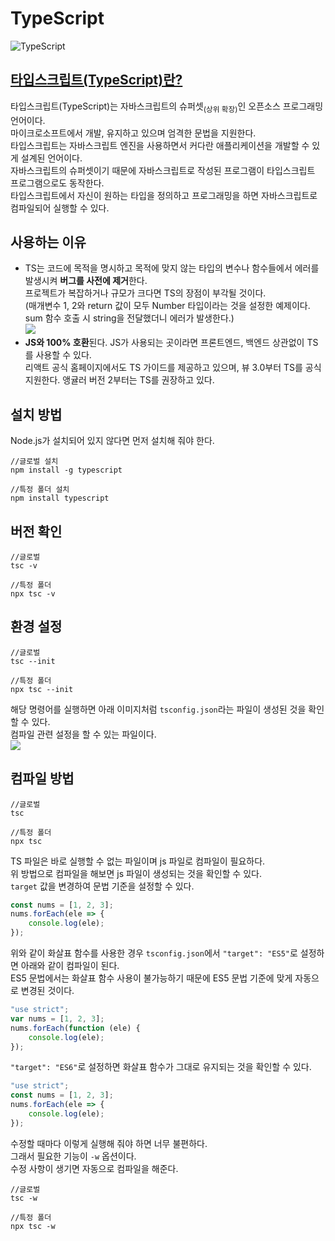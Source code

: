# **TypeScript**

![TypeScript](https://cdn.jsdelivr.net/gh/fe-jw/J-Web/posts/2022/1202/thumb.jpg)

## **[타입스크립트(TypeScript)란?](https://www.typescriptlang.org/)**
타입스크립트(TypeScript)는 자바스크립트의 슈퍼셋<sub class="type-1">(상위 확장)</sub>인 오픈소스 프로그래밍 언어이다.  
마이크로소프트에서 개발, 유지하고 있으며 엄격한 문법을 지원한다.  
타입스크립트는 자바스크립트 엔진을 사용하면서 커다란 애플리케이션을 개발할 수 있게 설계된 언어이다.  
자바스크립트의 슈퍼셋이기 때문에 자바스크립트로 작성된 프로그램이 타입스크립트 프로그램으로도 동작한다.  
타입스크립트에서 자신이 원하는 타입을 정의하고 프로그래밍을 하면 자바스크립트로 컴파일되어 실행할 수 있다.  

## **사용하는 이유**
* TS는 코드에 목적을 명시하고 목적에 맞지 않는 타입의 변수나 함수들에서 에러를 발생시켜 **버그를 사전에 제거**한다.  
프로젝트가 복잡하거나 규모가 크다면 TS의 장점이 부각될 것이다.  
(매개변수 1, 2와 return 값이 모두 Number 타입이라는 것을 설정한 예제이다. sum 함수 호출 시 string을 전달했더니 에러가 발생한다.)  
![](https://cdn.jsdelivr.net/gh/fe-jw/J-Web/posts/2022/1202/img_2.png)
* **JS와 100% 호환**된다. JS가 사용되는 곳이라면 프론트엔드, 백엔드 상관없이 TS를 사용할 수 있다.  
리액트 공식 홈페이지에서도 TS 가이드를 제공하고 있으며, 뷰 3.0부터 TS를 공식 지원한다. 앵귤러 버전 2부터는 TS를 권장하고 있다.

## **설치 방법**
Node.js가 설치되어 있지 않다면 먼저 설치해 줘야 한다.
```
//글로벌 설치
npm install -g typescript

//특정 폴더 설치
npm install typescript
```

## **버전 확인**
```
//글로벌
tsc -v

//특정 폴더
npx tsc -v
```

## **환경 설정**
```
//글로벌
tsc --init

//특정 폴더
npx tsc --init
```
해당 명령어를 실행하면 아래 이미지처럼 `tsconfig.json`라는 파일이 생성된 것을 확인할 수 있다.  
컴파일 관련 설정을 할 수 있는 파일이다.  
![](https://cdn.jsdelivr.net/gh/fe-jw/J-Web/posts/2022/1202/img_1.png)

## **컴파일 방법**
```
//글로벌
tsc

//특정 폴더
npx tsc
```
TS 파일은 바로 실행할 수 없는 파일이며 js 파일로 컴파일이 필요하다.  
위 방법으로 컴파일을 해보면 js 파일이 생성되는 것을 확인할 수 있다.  
`target` 값을 변경하여 문법 기준을 설정할 수 있다.
```ts
const nums = [1, 2, 3];
nums.forEach(ele => {
	console.log(ele);
});
```

위와 같이 화살표 함수를 사용한 경우 `tsconfig.json`에서 `"target": "ES5"`로 설정하면 아래와 같이 컴파일이 된다.  
ES5 문법에서는 화살표 함수 사용이 불가능하기 때문에 ES5 문법 기준에 맞게 자동으로 변경된 것이다.
```js
"use strict";
var nums = [1, 2, 3];
nums.forEach(function (ele) {
	console.log(ele);
});
```

`"target": "ES6"`로 설정하면 화살표 함수가 그대로 유지되는 것을 확인할 수 있다.
```js
"use strict";
const nums = [1, 2, 3];
nums.forEach(ele => {
	console.log(ele);
});
```

수정할 때마다 이렇게 실행해 줘야 하면 너무 불편하다.  
그래서 필요한 기능이 `-w` 옵션이다.  
수정 사항이 생기면 자동으로 컴파일을 해준다.
```
//글로벌
tsc -w

//특정 폴더
npx tsc -w
```
<!--  -->
<!-- ## **기본 타입** -->
<!-- JS와 사용법이 동일하며 TS는 단지 타입을 지정할 뿐이다. -->
<!--  -->
<!-- * 문자열: -->